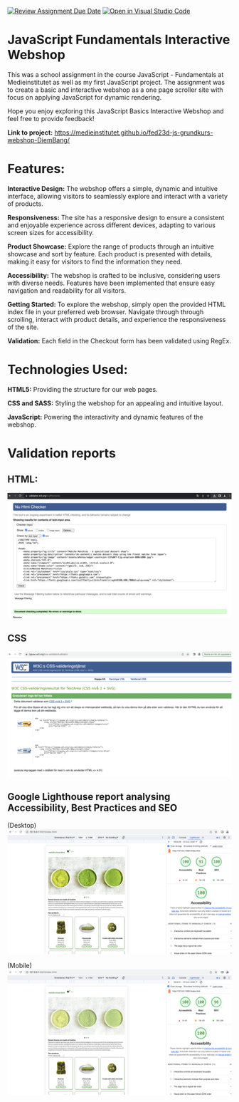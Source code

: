 [![Review Assignment Due Date](https://classroom.github.com/assets/deadline-readme-button-24ddc0f5d75046c5622901739e7c5dd533143b0c8e959d652212380cedb1ea36.svg)](https://classroom.github.com/a/lVSydX1g)
[![Open in Visual Studio Code](https://classroom.github.com/assets/open-in-vscode-718a45dd9cf7e7f842a935f5ebbe5719a5e09af4491e668f4dbf3b35d5cca122.svg)](https://classroom.github.com/online_ide?assignment_repo_id=12861650&assignment_repo_type=AssignmentRepo)

# JavaScript Fundamentals Interactive Webshop

This was a school assignment in the course JavaScript - Fundamentals at Medieinstitutet as well as my first JavaScript project. The assignment was to create a basic and interactive webshop as a one page scroller site with focus on applying JavaScript for dynamic rendering. 

Hope you enjoy exploring this JavaScript Basics Interactive Webshop and feel free to provide feedback!

**Link to project:** https://medieinstitutet.github.io/fed23d-js-grundkurs-webshop-DiemBang/

# Features:
**Interactive Design:** The webshop offers a simple, dynamic and intuitive interface, allowing visitors to seamlessly explore and interact with a variety of products.

**Responsiveness:** The site has a responsive design to ensure a consistent and enjoyable experience across different devices, adapting to various screen sizes for accessibility.

**Product Showcase:** Explore the range of products through an intuitive showcase and sort by feature. Each product is presented with details, making it easy for visitors to find the information they need.

**Accessibility:** The webshop is crafted to be inclusive, considering users with diverse needs. Features have been implemented that ensure easy navigation and readability for all visitors.

**Getting Started:**
To explore the webshop, simply open the provided HTML index file in your preferred web browser. Navigate through through scrolling, interact with product details, and experience the responsiveness of the site.

**Validation:** Each field in the Checkout form has been validated using RegEx.

# Technologies Used:
**HTML5:** Providing the structure for our web pages. 

**CSS and SASS:** Styling the webshop for an appealing and intuitive layout.

**JavaScript:** Powering the interactivity and dynamic features of the webshop.

# Validation reports

## HTML:

![Alt text](validation/HTML_validation.png?raw=true "HTML Validation Report")

## CSS

![Alt text](validation/CSS_validation.png?raw=true "CSS Validation Report")

## Google Lighthouse report analysing Accessibility, Best Practices and SEO

(Desktop)
![Alt text](validation/Lighthouse_desktop.png?raw=true "Google Lighthouse Report")

(Mobile)
![Alt text](validation/Lighthouse_mobile.png?raw=true "Google Lighthouse Report")
